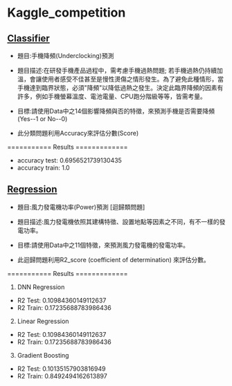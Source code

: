 # Kaggle_competition
## [Classifier](https://github.com/HaoWeiChu/Kaggle_competition/blob/main/Classifier/Kaggle_Classifier.ipynb)
* 題目:手機降頻(Underclocking)預測

* 題目描述:在研發手機產品過程中，需考慮手機過熱問題; 若手機過熱仍持續加溫，會讓使用者感受不佳甚至是慢性燙傷之情形發生。為了避免此種情形，當手機達到臨界狀態，必須"降頻"以降低過熱之發生。決定此臨界降頻的因素有許多，例如手機螢幕溫度、電池電量、CPU跑分階級等等，皆需考量。

* 目標:請使用Data中之14個影響降頻與否的特徵，來預測手機是否需要降頻(Yes--1 or No--0)
* 此分類問題利用Accuracy來評估分數(Score)

=========== Results =============
* accuracy test:  0.6956521739130435
* accuracy train:  1.0

## [Regression](https://github.com/HaoWeiChu/Kaggle_competition/blob/main/Regression/Kaggle_Regression.ipynb)
* 題目:風力發電機功率(Power)預測 [迴歸類問題]

* 題目描述:風力發電機依照其建構特徵、設置地點等因素之不同，有不一樣的發電功率。

* 目標:請使用Data中之11個特徵，來預測風力發電機的發電功率。
* 此迴歸問題利用R2_score (coefficient of determination) 來評估分數。
  
=========== Results =============
1. DNN Regression
* R2 Test:  0.10984360149112637
* R2 Train:  0.17235688783986436

2. Linear Regression
* R2 Test:  0.10984360149112637
* R2 Train:  0.17235688783986436

3.  Gradient Boosting
* R2 Test:  0.10135157903816949
* R2 Train:  0.8492494162613897


